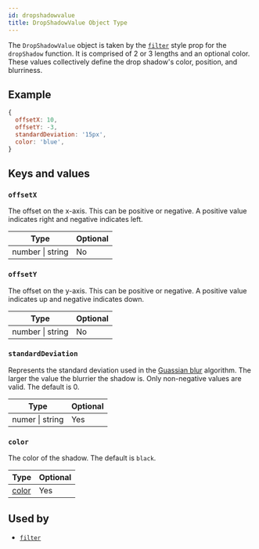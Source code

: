 ```yaml
---
id: dropshadowvalue
title: DropShadowValue Object Type
---
```


The `DropShadowValue` object is taken by the [`filter`](./view-style-props.md#filter) style prop for the `dropShadow` function. It is comprised of 2 or 3 lengths and an optional color. These values collectively define the drop shadow's color, position, and blurriness.

## Example

```js
{
  offsetX: 10,
  offsetY: -3,
  standardDeviation: '15px',
  color: 'blue',
}
```

## Keys and values

### `offsetX`

The offset on the x-axis. This can be positive or negative. A positive value indicates right and negative indicates left.

| Type             | Optional |
| ---------------- | -------- |
| number \| string | No       |

### `offsetY`

The offset on the y-axis. This can be positive or negative. A positive value indicates up and negative indicates down.

| Type             | Optional |
| ---------------- | -------- |
| number \| string | No       |

### `standardDeviation`

Represents the standard deviation used in the [Guassian blur](https://en.wikipedia.org/wiki/Gaussian_blur) algorithm. The larger the value the blurrier the shadow is. Only non-negative values are valid. The default is 0.

| Type            | Optional |
| --------------- | -------- |
| numer \| string | Yes      |

### `color`

The color of the shadow. The default is `black`.

| Type                 | Optional |
| -------------------- | -------- |
| [color](./colors.md) | Yes      |

## Used by

- [`filter`](./view-style-props.md#filter)